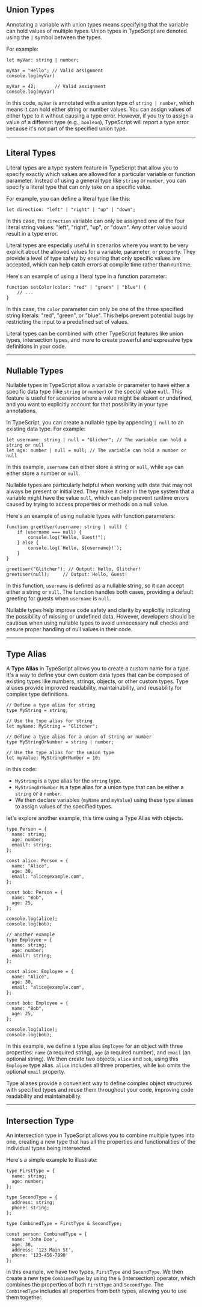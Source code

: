  ## Union Types

Annotating a variable with union types means specifying that the variable can hold values of multiple types. Union types in TypeScript are denoted using the `|` symbol between the types.

For example:

```tsx
let myVar: string | number;

myVar = "Hello"; // Valid assignment
console.log(myVar)

myVar = 42;       // Valid assignment
console.log(myVar)
```

In this code, `myVar` is annotated with a union type of `string | number`, which means it can hold either string or number values. You can assign values of either type to it without causing a type error. However, if you try to assign a value of a different type (e.g., `boolean`), TypeScript will report a type error because it's not part of the specified union type.

---

## Literal Types

Literal types are a type system feature in TypeScript that allow you to specify exactly which values are allowed for a particular variable or function parameter. Instead of using a general type like `string` or `number`, you can specify a literal type that can only take on a specific value.

For example, you can define a literal type like this:

```tsx
let direction: "left" | "right" | "up" | "down";

```

In this case, the `direction` variable can only be assigned one of the four literal string values: "left", "right", "up", or "down". Any other value would result in a type error.

Literal types are especially useful in scenarios where you want to be very explicit about the allowed values for a variable, parameter, or property. They provide a level of type safety by ensuring that only specific values are accepted, which can help catch errors at compile time rather than runtime.

Here's an example of using a literal type in a function parameter:

```tsx
function setColor(color: "red" | "green" | "blue") {
    // ...
}

```

In this case, the `color` parameter can only be one of the three specified string literals: "red", "green", or "blue". This helps prevent potential bugs by restricting the input to a predefined set of values.

Literal types can be combined with other TypeScript features like union types, intersection types, and more to create powerful and expressive type definitions in your code.

---

## Nullable Types

Nullable types in TypeScript allow a variable or parameter to have either a specific data type (like `string` or `number`) or the special value `null`. This feature is useful for scenarios where a value might be absent or undefined, and you want to explicitly account for that possibility in your type annotations.

In TypeScript, you can create a nullable type by appending `| null` to an existing data type. For example:

```tsx
let username: string | null = "Glicher"; // The variable can hold a string or null
let age: number | null = null; // The variable can hold a number or null
```

In this example, `username` can either store a string or `null`, while `age` can either store a number or `null`.

Nullable types are particularly helpful when working with data that may not always be present or initialized. They make it clear in the type system that a variable might have the value `null`, which can help prevent runtime errors caused by trying to access properties or methods on a null value.

Here's an example of using nullable types with function parameters:

```tsx
function greetUser(username: string | null) {
    if (username === null) {
        console.log("Hello, Guest!");
    } else {
        console.log(`Hello, ${username}!`);
    }
}

greetUser("Glitcher"); // Output: Hello, Glitcher!
greetUser(null);     // Output: Hello, Guest!
```

In this function, `username` is defined as a nullable string, so it can accept either a string or `null`. The function handles both cases, providing a default greeting for guests when `username` is `null`.

Nullable types help improve code safety and clarity by explicitly indicating the possibility of missing or undefined data. However, developers should be cautious when using nullable types to avoid unnecessary null checks and ensure proper handling of null values in their code.

---

## Type Alias

A **Type Alias** in TypeScript allows you to create a custom name for a type. It's a way to define your own custom data types that can be composed of existing types like numbers, strings, objects, or other custom types. Type aliases provide improved readability, maintainability, and reusability for complex type definitions.

```tsx
// Define a type alias for string
type MyString = string;

// Use the type alias for string
let myName: MyString = "Glitcher";

// Define a type alias for a union of string or number
type MyStringOrNumber = string | number;

// Use the type alias for the union type
let myValue: MyStringOrNumber = 10;
```

In this code:

- `MyString` is a type alias for the `string` type.
- `MyStringOrNumber` is a type alias for a union type that can be either a `string` or a `number`.
- We then declare variables (`myName` and `myValue`) using these type aliases to assign values of the specified types.

let's explore another example, this time using a Type Alias with objects.

```tsx
type Person = {
  name: string;
  age: number;
  email?: string;
};

const alice: Person = {
  name: "Alice",
  age: 30,
  email: "alice@example.com",
};

const bob: Person = {
  name: "Bob",
  age: 25,
};

console.log(alice);
console.log(bob);

// another example
type Employee = {
  name: string;
  age: number;
  email?: string;
};

const alice: Employee = {
  name: "Alice",
  age: 30,
  email: "alice@example.com",
};

const bob: Employee = {
  name: "Bob",
  age: 25,
};

console.log(alice);
console.log(bob);

```

In this example, we define a type alias `Employee` for an object with three properties: `name` (a required string), `age` (a required number), and `email` (an optional string). We then create two objects, `alice` and `bob`, using this `Employee` type alias. `alice` includes all three properties, while `bob` omits the optional `email` property.

Type aliases provide a convenient way to define complex object structures with specified types and reuse them throughout your code, improving code readability and maintainability.

---

## **Intersection Type**

An intersection type in TypeScript allows you to combine multiple types into one, creating a new type that has all the properties and functionalities of the individual types being intersected.

Here's a simple example to illustrate:

```tsx
type FirstType = {
  name: string;
  age: number;
};

type SecondType = {
  address: string;
  phone: string;
};

type CombinedType = FirstType & SecondType;

const person: CombinedType = {
  name: 'John Doe',
  age: 30,
  address: '123 Main St',
  phone: '123-456-7890'
};

```

In this example, we have two types, `FirstType` and `SecondType`. We then create a new type `CombinedType` by using the `&` (intersection) operator, which combines the properties of both `FirstType` and `SecondType`. The `CombinedType` includes all properties from both types, allowing you to use them together.